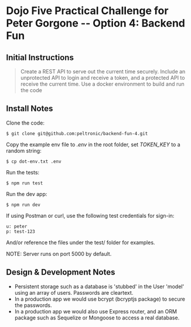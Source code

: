 # Dojo Five Practical Challenge for Peter Gorgone -- Option 4: Backend Fun

## Initial Instructions
> Create a REST API to serve out the current time securely. Include an unprotected API to login and receive a token, and a protected API to receive the current time. Use a docker environment to build and run the code

## Install Notes

Clone the code:
```
$ git clone git@github.com:peltronic/backend-fun-4.git
```

Copy the example env file to *.env* in the root folder, set *TOKEN_KEY* to a random string:
```
$ cp dot-env.txt .env
```

Run the tests:
```
$ npm run test
```

Run the dev app:
```
$ npm run dev
```

If using Postman or curl, use the following test credentials for sign-in:
```
u: peter
p: test-123
```

And/or reference the files under the test/ folder for examples.

NOTE: Server runs on port 5000 by default.

## Design & Development Notes
- Persistent storage such as a database is 'stubbed' in the User 'model' using an array of users. Passwords are cleartext.
- In a production app we would use bcrypt (bcryptjs package) to secure the passwords.
- In a production app we would also use Express router, and an ORM package such as Sequelize or Mongoose to access a real database.
